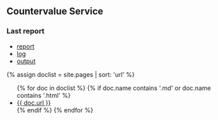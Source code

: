 ## Countervalue Service

### Last report

- [report](/qa-backend-tests/CounterValueService/report.html)
- [log](/qa-backend-tests/CounterValueService/log.html)
- [output](/qa-backend-tests/CounterValueService/output.xml)

{% assign doclist = site.pages | sort: 'url'  %}
<ul>
{% for doc in doclist %}
{% if doc.name contains '.md' or doc.name contains '.html' %}
<li><a href="{{ site.baseurl }}{{ doc.url }}">{{ doc.url }}</a></li>
{% endif %}
{% endfor %}
</ul>